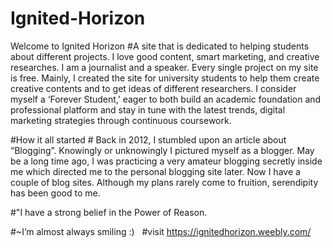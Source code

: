 # Ignited-Horizon

Welcome to Ignited Horizon
#A site that is dedicated to helping students about different projects.
I love good content, smart marketing, and creative researches. I am a journalist and a speaker. Every single project on my site is free. Mainly, I created the site for university students to help them create creative contents and to get ideas of different researchers. I consider myself a ‘Forever Student,’ eager to both build an academic foundation and professional platform and stay in tune with the latest trends, digital marketing strategies through continuous coursework.

              
#How it all started
     # Back in 2012, I stumbled upon an article about “Blogging”. Knowingly or unknowingly I pictured myself as a blogger. May be a long time ago,  I was practicing a very amateur blogging secretly inside me which directed me to the personal blogging site later. Now I have a couple of blog sites. Although my plans rarely come to fruition, serendipity has been good to me.  

    


#"I have a strong belief in the Power of Reason. 

#~I’m almost always smiling :) 
  ​
​
#visit https://ignitedhorizon.weebly.com/
